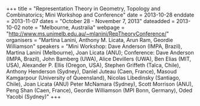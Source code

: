+++
title = "Representation Theory in Geometry, Topology and Combinatorics;
Mini Workshop and Conference"
date = 2013-10-28
enddate = 2013-11-07
dates = "October 28 - November 7, 2013"
dateadded = 2013-10-02
note = "Melbourne, Australia"
webpage = "http://www.ms.unimelb.edu.au/~mlanini/RepTheoryConference/"
organisers = "Martina Lanini, Anthony M. Licata, Arun Ram, Geordie Williamson"
speakers = "Mini Workshop: Dave Anderson (IMPA, Brazil), Martina Lanini (Melbourne), Joan Licata (ANU); Conference: Dave Anderson (IMPA, Brazil), John Bamberg (UWA), Alice Devillers (UWA), Ben Elias (MIT, USA), Alexander P. Ellis (Oregon, USA), Stephen Griffeth (Talca, Chile), Anthony Henderson (Sydney), Daniel Juteau (Caen, France), Masoud Kamgarpour (University of Queensland), Nicolas Libedinsky (Santiago, Chile), Joan Licata (ANU)  Peter McNamara (Sydney), Scott Morrison (ANU), Peng Shan (Caen, France), Geordie Williamson (MPI Bonn, Germany), Oded Yacobi (Sydney)"
+++
